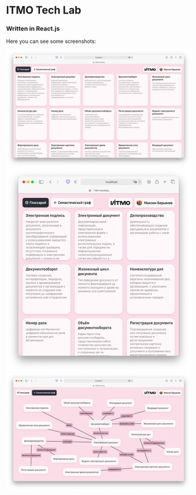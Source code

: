# ITMO Tech Lab

### Written in React.js

Here you can see some screenshots:

![](screenshot/glossary-page.png)
![](screenshot/glossary-adaptive.png)
![](screenshot/mind-map-page.png)
